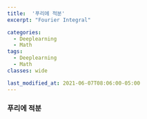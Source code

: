 ```yaml
---
title:  '푸리에 적분'
excerpt: "Fourier Integral"

categories:
  - Deeplearning
  - Math
tags:
  - Deeplearning
  - Math
classes: wide

last_modified_at: 2021-06-07T08:06:00-05:00
---
```


### 푸리에 적분
